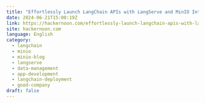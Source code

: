 ```yaml
---
title: "Effortlessly Launch LangChain APIs with LangServe and MinIO Integration"
date: 2024-06-21T15:00:19Z
link: https://hackernoon.com/effortlessly-launch-langchain-apis-with-langserve-and-minio-integration?source=rss&utm_medium=RSS&utm_source=news.12bit.vn
site: hackernoon.com
language: English
category:
  - langchain
  - minio
  - minio-blog
  - langserve
  - data-management
  - app-development
  - langchain-deployment
  - good-company
draft: false
---
```

